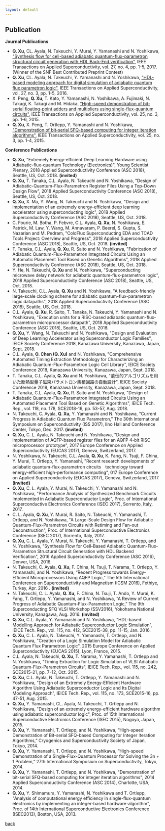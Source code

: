 ```yaml
---
layout: default
---
```


## Publication

**Journal Publications**
* 	**Q. Xu**, CL. Ayala, N. Takeuchi, Y. Murai, Y. Yamanashi and N. Yoshikawa, ["Synthesis flow for cell-based adiabatic quantum-flux-parametron structural circuit generation with HDL Back-End verification"](http://ieeexplore.ieee.org/abstract/document/7837585/), IEEE Transactions on Applied Superconductivity, vol. 27, no. 4, pp. 1-5, 2017. (Winner of the SNF Best Contributed Preprint Contest)
* 	**Q. Xu**, CL. Ayala, N. Takeuchi, Y. Yamanashi and N. Yoshikawa, ["HDL-based modeling approach for digital simulation of adiabatic quantum flux parametron logic"](http://ieeexplore.ieee.org/abstract/document/7582438/), IEEE Transactions on Applied Superconductivity, vol. 27, no. 3, pp. 1-5, 2016.
* X. Peng, 	**Q. Xu**, T. Kato, Y. Yamanashi, N. Yoshikawa, A. Fujimaki, N. Takagi, K. Takagi and M. Hidaka, ["High-speed demonstration of bit-serial floating-point adders and multipliers using single-flux-quantum circuits"](http://ieeexplore.ieee.org/abstract/document/6990569/), IEEE Transactions on Applied Superconductivity, vol. 25, no. 3, pp. 1-6, 2015.
* 	**Q. Xu**, X. Peng, T. Ortlepp, Y. Yamanashi and N. Yoshikawa, ["Demonstration of bit-serial SFQ-based computing for integer iteration algorithms"](http://ieeexplore.ieee.org/abstract/document/6967746/), IEEE Transactions on Applied Superconductivity, vol. 25, no. 3, pp. 1-4, 2015.

**Conference Publications**
* 	**Q. Xu**, "Extremely Energy-efficient Deep Learning Hardware using Adiabatic-flux-quantum Technology (Electronics)", Young Scientist Plenary, 2018 Applied Superconductivity Conference (ASC 2018), Seattle, US, Oct. 2018. **(invited)**
* 	**Q. Xu**, T. Tanaka, C.L. Ayala, N. Takeuchi and N. Yoshikawa, "Design of Adiabatic-Quantum-Flux-Parametron Register Files Using a Top-Down Design Flow", 2018 Applied Superconductivity Conference (ASC 2018), Seattle, US, Oct. 2018.
* 	**Q. Xu**, X. Ma, Y. Wang, N. Takeuchi and N. Yoshikawa, "Design and implementation of an extremely energy-efficient deep learning accelerator using superconducting logic",  2018 Applied Superconductivity Conference (ASC 2018), Seattle, US, Oct. 2018.
* C. Fourie, M. Botha, P. Febvre, C.L. Ayala, 	**Q. Xu**, N. Yoshikawa, E. Patrick, M. Law, Y. Wang, M. Annavaram, P. Beerel, S. Gupta, S. Nazarian and M. Pedram, "ColdFlux Superconducting EDA and TCAD Tools Project: Overview and Progress", 2018 Applied Superconductivity Conference (ASC 2018), Seattle, US, Oct. 2018. **(invited)**
* T. Tanaka, C.L. Ayala, 	**Q. Xu**, R. Saito and N. Yoshikawa, "Fabrication of Adiabatic Quantum-Flux-Parametron Integrated Circuits Using an Automatic Placement Tool Based on Genetic Algorithms", 2018 Applied Superconductivity Conference (ASC 2018), Seattle, US, Oct. 2018.
* Y. He, N. Takeuchi, 	**Q. Xu** and N. Yoshikawa, "Superconducting microwave delay network for adiabatic quantum-flux-parametron logic", 2018 Applied Superconductivity Conference (ASC 2018), Seattle, US, Oct. 2018.
* N. Takeuchi, C.L. Ayala, 	**Q. Xu** and N. Yoshikawa, "A feedback-friendly large-scale clocking scheme for adiabatic quantum-flux-parametron logic datapaths", 2018 Applied Superconductivity Conference (ASC 2018), Seattle, US, Oct. 2018.
* C.L. Ayala, 	**Q. Xu**, R. Saito, T. Tanaka, N. Takeuchi, Y. Yamanashi and N. Yoshikawa, "Execution units for a RISC-based adiabatic quantum-flux-parametron microprocessor datapath", 2018 Applied Superconductivity Conference (ASC 2018), Seattle, US, Oct. 2018.
* 	**Q. Xu**, Y. Wang, N. Takeuchi and N. Yoshikawa, "Design and Evaluation of Deep Learning Accelerator using Superconductor Logic Families", IEICE Society Conference 2018, Kanazawa University, Kanazawa, Japan, Sept. 2018.
* C.L. Ayala, **O. Chen (Q. Xu)** and N. Yoshikawa, "Comprehensive Automated Timing Extraction Methodology for Characterizing an Adiabatic Quantum-Flux-Parametron Logic Cell Library", IEICE Society Conference 2018, Kanazawa University, Kanazawa, Japan, Sept. 2018.
* T. Tanaka, C.L. Ayala, 	**Q. Xu** and N. Yoshikawa, "遺伝的アルゴリズムを用いた断熱型量子磁束パラメトロン集積回路の自動設計", IEICE Society Conference 2018, Kanazawa University, Kanazawa, Japan, Sept. 2018.
* T. Tanaka, C.L. Ayala, 	**Q. Xu**, R. Saito and N. Yoshikawa, "Design of Adiabatic Quantum-Flux-Parametron Integrated Circuits Using an Automated Placement Tool Based on Genetic Algorithms", IEICE Tech. Rep., vol. 118, no. 178, SCE2018-16, pp. 53-57, Aug. 2018.
* N. Takeuchi, C. Ayala, 	**Q. Xu**, Y. Yamanashi and N. Yoshikawa, “Current Progress in Adiabatic Quantum Flux Parametron,” The 30th International Symposium on Superconductivity (ISS 2017), Iino Hall and Conference Center, Tokyo, Dec. 2017. **(invited)**
* 	**Q. Xu**, C. L. Ayala,  N. Takeuchi and N. Yoshikawa, "Design and implementation of AQFP-based register files for an AQFP 4-bit RISC microprocessor prototype", 2017 Europe Conference on Applied Superconductivity (EUCAS 2017), Geneva, Switzerland, 2017.
* N. Yoshikawa, N. Takeuchi, C.L. Ayala, 	**Q. Xu**, K. Fang, N. Tsuji, F. China, Y. Murai, T. Ortlepp, Y. Yamanashi, "Recent research developments of adiabatic quantum-flux-parametron circuits　technology toward energy-efficient high-performance computing", 017 Europe Conference on Applied Superconductivity (EUCAS 2017), Geneva, Switzerland, 2017. **(invited)**
* 	**Q. Xu**, C. L. Ayala, Y. Murai, N. Takeuchi, Y. Yamanashi and N. Yoshikawa, "Performance Analysis of Synthesized Benchmark Circuits Implemented in Adiabatic Superconductor Logic", Proc. of International Superconductive Electronics Conference (ISEC 2017), Sorrento, Italy, 2017.
* C. L. Ayala, 	**Q. Xu**, Y. Murai, R. Saito, N. Takeuchi, Y. Yamanashi, T. Ortlepp, and N. Yoshikawa, "A Large-Scale Design Flow for Adiabatic Quantum-Flux-Parametron Circuits with Retiming and Fan-out Deconstruction", Proc. of International Superconductive Electronics Conference (ISEC 2017), Sorrento, Italy, 2017.
* 	**Q. Xu**, C. L. Ayala, Y. Murai, N. Takeuchi, Y. Yamanashi, T. Ortlepp, and N. Yoshikawa, "Synthesis Flow for Cell-Based Adiabatic Quantum-Flux-Parametron Structural Circuit Generation with HDL Backend Verification", 2016 Applied Superconductivity Conference (ASC 2016), Denver, USA, 2016.
* N. Takeuchi, C. Ayala, 	**Q. Xu**, F. China, N. Tsuji, T. Narama, T. Ortlepp, Y. Yamanashi, and N. Yoshikawa, “Recent Progress towards Energy-Efficient Microprocessors Using AQFP Logic,” The 5th International Conference on Superconductivity and Magnetism (ICSM 2016), Fethiye, Turkey, Apr. 2016 . **(invited)**
* N. Takeuchi, C. L. Ayala, 	**Q. Xu**, F. China, N. Tsuji, T. Ando, Y. Murai, K. Fang, T. Ortlepp, Y. Yamanashi, and N. Yoshikawa, “A Review of Current Progress of Adiabatic Quantum-Flux-Parametron Logic,” The 9th Superconducting SFQ VLSI Workshop (SSV2016), Yokohama National University, Kanagawa, Aug. 2016. **(invited)**
* 	**Q. Xu**, C.L. Ayala, Y. Yamanashi and N. Yoshikawa, "HDL-based Modelling Approach for Adiabatic Superconductor Logic Simulation", IEICE Tech. Rep., vol. 115, no. 412, SCE2015-38, pp. 11-15, Jan. 2016.
* 	**Q. Xu**, C. L. Ayala, N. Takeuchi, Y. Yamanashi, T. Ortlepp, and N. Yoshikawa, "Creation of a Logic Simulation Model for Adiabatic Quantum Flux Parametron Logic", 2015 Europe Conference on Applied Superconductivity (EUCAS 2015), Lyon, France, 2015.
* C.L. Ayala, N. Takeuchi, 	**Q. Xu**, T. Narama, Y. Yamanashi, T. Ortlepp and N. Yoshikawa, "Timing Extraction for Logic Simulation of VLSI Adiabatic Quantum-Flux-Parametron Circuits", IEICE Tech. Rep., vol. 115, no. 242, SCE2015-21, pp. 7-12, Oct. 2015.
* 	**Q. Xu**, C.L. Ayala, N. Takeuchi, T. Ortlepp, Y. Yamanashi and N. Yoshikawa, "Design of an Extremely Energy-Efficient Hardware Algorithm Using Adiabatic Superconductor Logic and Its Digital Modeling Approach", IEICE Tech. Rep., vol. 115, no. 173, SCE2015-16, pp. 47-51, Aug. 2015.
* 	**Q. Xu**, Y. Yamanashi, CL. Ayala, N. Takeuchi, T. Ortlepp and N. Yoshikawa, "Design of an extremely energy-efficient hardware algorithm using adiabatic superconductor logic", Proc. of 15th International Superconductive Electronics Conference (ISEC 2015), Nogoya, Japan, 2015.
* 	**Q. Xu**, Y. Yamanashi, T. Ortlepp, and N. Yoshikawa, “High-speed Demonstration of Bit-serial SFQ-based Computing for Integer Iteration Algorithms,” Cryogenics and Superconductivity Society of Japan, Tokyo, 2014.
* 	**Q. Xu**, Y. Yamanashi, T. Ortlepp, and N. Yoshikawa, “High-speed Demonstration of a Single-Flux-Quantum Processor for Solving the 3n + 1 Problem,” 27th International Symposium on Superconductivity, Tokyo, 2014.
* 	**Q. Xu**, Y. Yamanashi, T. Ortlepp, and N. Yoshikawa, "Demonstration of bit-serial SFQ-based computing for integer iteration algorithms", 2014 Applied Superconductivity Conference (ASC 2014), Charlotte, USA, 2014.
* 	**Q. Xu**, Y. Shimamura, Y. Yamanashi, N. Yoshikawa and T. Ortlepp, "Analysis of computational energy efficiency in single-flux-quantum electronics by implementing an integer-based hardware-algorithm", Proc. of 14th International Superconductive Electronics Conference (ISEC2013), Boston, USA, 2013.


[back](./)
